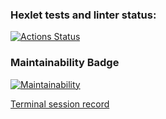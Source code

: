 ### Hexlet tests and linter status:
[![Actions Status](https://github.com/kirill0720/python-project-49/workflows/hexlet-check/badge.svg)](https://github.com/kirill0720/python-project-49/actions)

### Maintainability Badge
[![Maintainability](https://api.codeclimate.com/v1/badges/0b89d4ad29da6181d3fb/maintainability)](https://codeclimate.com/github/kirill0720/python-project-49/maintainability)

[Terminal session record](https://asciinema.org/a/525854)
